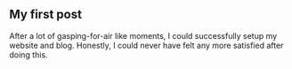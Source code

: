 ## My first post

After a lot of gasping-for-air like moments, I could successfully setup my website and blog. Honestly, I could never have felt any more satisfied after doing this. 